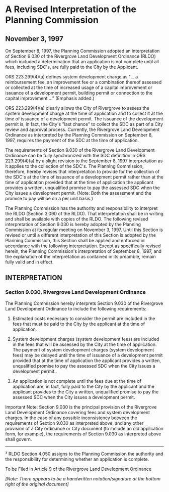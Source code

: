 # A Revised Interpretation of the Planning Commission
## November 3, 1997

On September 8, 1997, the Planning Commission adopted an interpretation of Section 9.030 of the Rivergrove Land Development Ordinance (RLDO) which included a determination that an application is not complete until all fees, including SDC's, are fully paid to the City by the Applicant.

ORS 223.299(4)(a) defines system development charge as "... a reimbursement fee, an improvement fee or a combination thereof assessed or collected at the time of increased usage of a capital improvement or issuance of a development permit, building permit or connection to the capital improvement ..." (Emphasis added.)

ORS 223.299(4)(a) clearly allows the City of Rivergrove to assess the system development charge at the time of application and to collect it at the time of issuance of a development permit. The issuance of the development permit is, in fact, the City's "last chance" to collect the SDC as part of a City review and approval process. Currently, the Rivergrove Land Development Ordinance as interpreted by the Planning Commission on September 8, 1997, requires the payment of the SDC at the time of application.

The requirements of Section 9.030 of the Rivergrove Land Development Ordinance can be fully synchronized with the SDC definition in ORS 223.299(4)(a) by a slight revision to the September 8, 1997 interpretation as it applies to the collection of the SDC's. The Planning Commission, therefore, hereby revises that interpretation to provide for the collection of the SDC's at the time of issuance of a development permit rather than at the time of application provided that at the time of application the applicant provides a written, unqualified promise to pay the assessed SDC when the City issues a development permit. (Note: Both the assessment and the promise to pay will be on a per unit basis.)

The Planning Commission has the authority and responsibility to interpret the RLDO (Section 3.090 of the RLDO). That interpretation shall be in writing and shall be available with copies of the RLDO. The following revised interpretation of Section 9.030 is hereby adopted by the Planning Commission at its regular meeting on November 3, 1997. Until this Section is revised or until a different interpretation of this Section is adopted by the Planning Commission, this Section shall be applied and enforced in accordance with the following interpretation. Except as specifically revised herein, the Planning Commission's interpretation of September 8, 1997, and the explanation of the interpretation as contained in its preamble, remain fully valid and in effect.

## INTERPRETATION
### Section 9.030, Rivergrove Land Development Ordinance

The Planning Commission hereby interprets Section 9.030 of the Rivergrove Land Development Ordinance to include the following requirements:

1. Estimated costs necessary to consider the permit are included in the fees that must be paid to the City by the applicant at the time of application.

2. System development charges (system development fees) are included in the fees that will be assessed by the City at the time of application. The payment of system development charges (system development fees) may be delayed until the time of issuance of a development permit provided that at the time of application the applicant provides a written, unqualified promise to pay the assessed SDC when the City issues a development permit..

3. An application is not complete until the fees due at the time of application are, in fact, fully paid to the City by the applicant and the applicant provides to the City a written, unqualified promise to pay the assessed SDC when the City issues a development permit.

Important Note: Section 9.030 is the principal provision of the Rivergrove Land Development Ordinance covering fees and system development charges. In the case of any possible inconsistency between the requirements of Section 9.030 as interpreted above, and any other provision of a City ordinance or City document (to include an old application form, for example), the requirements of Section 9.030 as interpreted above shall govern.

---

³ RLDO Section 4.050 assigns to the Planning Commission the authority and the responsibility for determining whether an application is complete.

To be Filed in Article 9 of the Rivergrove Land Development Ordinance

*[Note: There appears to be a handwritten notation/signature at the bottom right of the original document]*